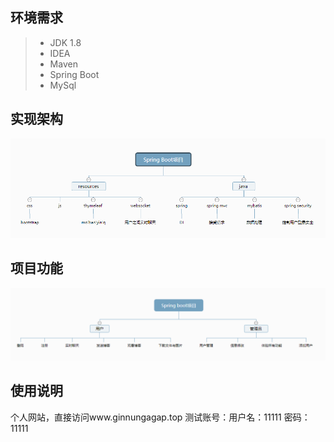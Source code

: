 
## 环境需求
>- JDK 1.8
>- IDEA
>- Maven
>- Spring Boot
>- MySql 

## 实现架构
![架构说明](https://github.com/lilililixiangpeng/img-folder/blob/master/Blog1.PNG)

## 项目功能
![功能说明](https://github.com/lilililixiangpeng/img-folder/blob/master/Spring2.PNG)

## 使用说明
个人网站，直接访问www.ginnungagap.top
测试账号：用户名：11111 密码：11111

